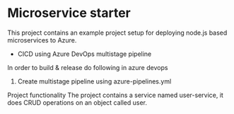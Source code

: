 # Microservice starter
This project contains an example project setup for deploying node.js based microservices to Azure.

- CICD using Azure DevOps multistage pipeline

In order to build & release do following in azure devops
1. Create multistage pipeline using azure-pipelines.yml

Project functionality
The project contains a service named user-service, it does CRUD operations on an object called user.

